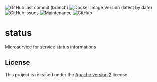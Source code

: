 ![GitHub last commit (branch)](https://img.shields.io/github/last-commit/shipyardsuite/status/develop?color=3cafe2&style=flat-square)
![Docker Image Version (latest by date)](https://img.shields.io/docker/v/shipyardsuite/status?color=3cafe2&sort=date&style=flat-square)
![GitHub issues](https://img.shields.io/github/issues/shipyardsuite/status?color=3cafe2&style=flat-square)
![Maintenance](https://img.shields.io/maintenance/yes/2020?color=3cafe2&style=flat-square)
![GitHub](https://img.shields.io/github/license/shipyardsuite/status?color=3cafe2&style=flat-square)

# status

Microservice for service status informations

## License

This project is released under the [Apache version 2](LICENSE) license.
